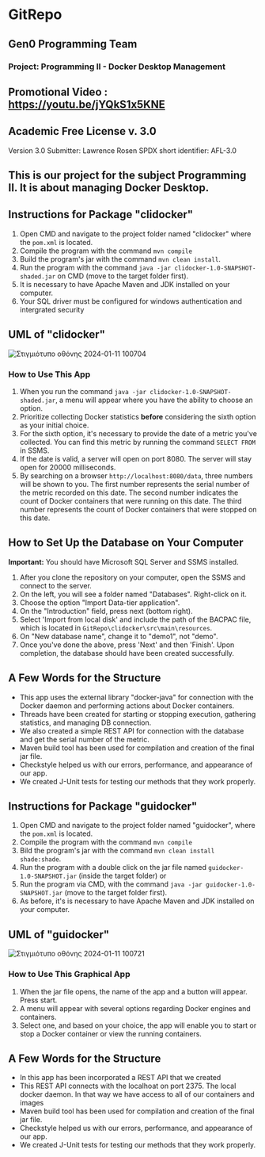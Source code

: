 # GitRepo 
## Gen0 Programming Team 
### Project: Programming II - Docker Desktop Management
## Promotional Video : https://youtu.be/jYQkS1x5KNE
## Academic Free License v. 3.0
Version 3.0
Submitter: Lawrence Rosen
SPDX short identifier: AFL-3.0

## This is our project for the subject Programming II. It is about managing Docker Desktop.

## Instructions for Package "clidocker"

1. Open CMD and navigate to the project folder named "clidocker" where the `pom.xml` is located.
2. Compile the program with the command `mvn compile`
3. Build the program's jar with the command `mvn clean install`.
4. Run the program with the command `java -jar clidocker-1.0-SNAPSHOT-shaded.jar` on CMD (move to the target folder first).
5. It is necessary to have Apache Maven and JDK installed on your computer.
6. Your SQL driver must be configured for windows authentication and intergrated security

## UML of "clidocker"

![Στιγμιότυπο οθόνης 2024-01-11 100704](https://github.com/annatasio/GitRepo/assets/147800087/135636cf-35db-49d4-87b6-f6cbca8c85c1)


### How to Use This App

1. When you run the command `java -jar clidocker-1.0-SNAPSHOT-shaded.jar`, a menu will appear where you have the ability to choose an option.
2. Prioritize collecting Docker statistics **before** considering the sixth option as your initial choice.
3. For the sixth option, it's necessary to provide the date of a metric you've collected. You can find this metric by running the command `SELECT FROM` in SSMS.
4. If the date is valid, a server will open on port 8080. The server will stay open for 20000 milliseconds.
5. By searching on a browser `http://localhost:8080/data`, three numbers will be shown to you. The first number represents the serial number of the metric recorded on this date. The second number indicates the count of Docker containers that were running on this date. The third number represents the count of Docker containers that were stopped on this date.

## How to Set Up the Database on Your Computer

**Important:** You should have Microsoft SQL Server and SSMS installed.

1. After you clone the repository on your computer, open the SSMS and connect to the server.
2. On the left, you will see a folder named "Databases". Right-click on it.
3. Choose the option "Import Data-tier application".
4. On the "Introduction" field, press next (bottom right).
5. Select 'Import from local disk' and include the path of the BACPAC file, which is located in `GitRepo\clidocker\src\main\resources`.
6. On "New database name", change it to "demo1", not "demo".
7. Once you've done the above, press 'Next' and then 'Finish'. Upon completion, the database should have been created successfully.

## A Few Words for the Structure

- This app uses the external library "docker-java" for connection with the Docker daemon and performing actions about Docker containers.
- Threads have been created for starting or stopping execution, gathering statistics, and managing DB connection.
- We also created a simple REST API for connection with the database and get the serial number of the metric.
- Maven build tool has been used for compilation and creation of the final jar file.
- Checkstyle helped us with our errors, performance, and appearance of our app.
- We created J-Unit tests for testing our methods that they work properly.

## Instructions for Package "guidocker"

1. Open CMD and navigate to the project folder named "guidocker", where the `pom.xml` is located.
2. Compile the program with the command `mvn compile`
3. Bild the program's jar with the command `mvn clean install shade:shade`.
4. Run the program with a double click on the jar file named `guidocker-1.0-SNAPSHOT.jar` (inside the target folder) or
5. Run the program via CMD, with the command `java -jar guidocker-1.0-SNAPSHOT.jar` (move to the target folder first).
6. As before, it's is necessary to have Apache Maven and JDK installed on your computer.

## UML of "guidocker"

![Στιγμιότυπο οθόνης 2024-01-11 100721](https://github.com/annatasio/GitRepo/assets/147800087/c0b0536d-5f2b-4b77-9c77-f010f07bb995)


### How to Use This Graphical App

1. When the jar file opens, the name of the app and a button will appear. Press start.
2. A menu will appear with several options regarding Docker engines and containers.
3. Select one, and based on your choice, the app will enable you to start or stop a Docker container or view the running containers.

## A Few Words for the Structure

- In this app has been incorporated a REST API that we created
- This REST API connects with the localhoat on port 2375. The local docker daemon. In that way we have access to all of our containers and images
- Maven build tool has been used for compilation and creation of the final jar file.
- Checkstyle helped us with our errors, performance, and appearance of our app.
- We created J-Unit tests for testing our methods that they work properly.

